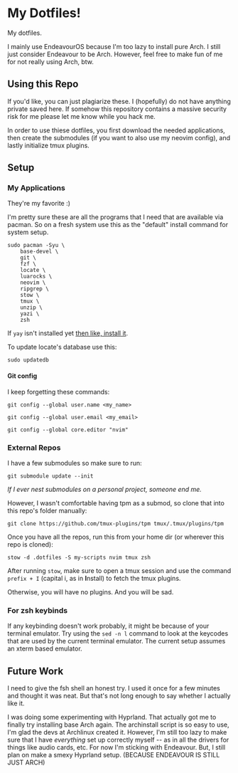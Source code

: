 # My Dotfiles! 
My dotfiles.

I mainly use EndeavourOS because I'm too lazy to install pure Arch.
I still just consider Endeavour to be Arch. However, feel free to make fun of me for not really using Arch, btw.

## Using this Repo
If you'd like, you can just plagiarize these.
I (hopefully) do not have anything private saved here.
If somehow this repository contains a massive security risk for me please let me know while you hack me.

In order to use thiese dotfiles, you first download the needed applications, then create the submodules (if you want to also use my neovim config), and lastly initialize tmux plugins.

## Setup
### My Applications
They're my favorite :)

I'm pretty sure these are all the programs that I need that are available via pacman. 
So on a fresh system use this as the "default" install command for system setup.
```
sudo pacman -Syu \
	base-devel \
    git \
    fzf \
    locate \
    luarocks \
    neovim \
    ripgrep \
    stow \
    tmux \
    unzip \
    yazi \
    zsh
```

If `yay` isn't installed yet [then like, install it](https://github.com/Jguer/yay).

To update locate's database use this:
```
sudo updatedb
```

#### Git config
I keep forgetting these commands:
```
git config --global user.name <my_name>
```


```
git config --global user.email <my_email>
```

```
git config --global core.editor "nvim"
```

### External Repos
I have a few submodules so make sure to run:
```
git submodule update --init
```
*If I ever nest submodules on a personal project, someone end me.*

However, I wasn't comfortable having tpm as a submod, so clone that into this repo's folder manually:
```
git clone https://github.com/tmux-plugins/tpm tmux/.tmux/plugins/tpm
```

Once you have all the repos, run this from your home dir (or wherever this repo is cloned):
```
stow -d .dotfiles -S my-scripts nvim tmux zsh
```

After running `stow`, make sure to open a tmux session and use the command `prefix + I` (capital i, as in **I**nstall) to fetch the tmux plugins.

Otherwise, you will have no plugins. And you will be sad.

### For zsh keybinds
If any keybinding doesn't work probably, it might be because of your terminal emulator. 
Try using the `sed -n l` command to look at the keycodes that are used by the current terminal emulator.
The current setup assumes an xterm based emulator.

## Future Work
I need to give the fsh shell an honest try. I used it once for a few minutes and thought it was neat.
But that's not long enough to say whether I actually like it.

I was doing some experimenting with Hyprland. That actually got me to finally try installing base Arch again.
The archinstall script is so easy to use, I'm glad the devs at Archlinux created it.
However, I'm still too lazy to make sure that I have *everything* set up correctly myself -- as in all the drivers for things like audio cards, etc.
For now I'm sticking with Endeavour. But, I still plan on make a smexy Hyprland setup. (BECAUSE ENDEAVOUR IS STILL JUST ARCH)

